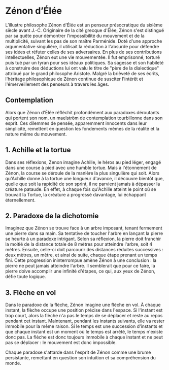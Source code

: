 # Zénon d’Élée

L’illustre philosophe Zénon d'Élée est un penseur présocratique du sixième siècle avant J.-C. Originaire de la cité grecque d'Élée, Zénon s'est distingué par sa quête pour démontrer l'impossibilité du mouvement et de la multiplicité, suivant les pas de son maître Parménide. Doté d'une approche argumentative singulière, il utilisait la réduction à l'absurde pour défendre ses idées et réfuter celles de ses adversaires. En plus de ses contributions intellectuelles, Zénon eut une vie mouvementée. Il fut emprisonné, torturé puis tué par un tyran pour ses idéaux politiques. Sa sagesse et son habileté à construire des déductions lui ont valu le titre de "père de la dialectique" attribué par le grand philosophe Aristote. Malgré la brièveté de ses écrits, l'héritage philosophique de Zénon continue de susciter l'intérêt et l'émerveillement des penseurs à travers les âges.

## Contemplation

Alors que Zénon d'Élée réfléchit profondément aux paradoxes déroutants qui portent son nom, un maelström de contemplation tourbillonne dans son esprit. Ces dilemmes de pensée, apparemment innocents dans leur simplicité, remettent en question les fondements mêmes de la réalité et la nature même du mouvement.

## 1. Achille et la tortue

Dans ses réflexions, Zenon imagine Achille, le héros au pied léger, engagé dans une course à pied avec une humble tortue. Mais à l'étonnement de Zénon, la course se déroule de la manière la plus singulière qui soit. Alors qu'Achille donne à la tortue une longueur d'avance, il découvre bientôt que, quelle
que soit la rapidité de son sprint, il ne parvient jamais à dépasser la créature pataude. En effet, à chaque fois qu'Achille atteint le point où se trouvait la Tortue, la créature a progressé davantage, lui échappant éternellement.


## 2. Paradoxe de la dichotomie
Imaginez que Zénon se trouve face à un arbre imposant, tenant fermement une pierre dans sa main. Sa tentative de toucher l'arbre en lançant la pierre se heurte à un paradoxe intrigant. Selon sa réflexion, la pierre doit franchir la moitié de la distance totale de 8 mètres pour atteindre l'arbre, soit 4 mètres. Ensuite, celle-ci doit parcourir des distances réduites successives : deux mètres, un mètre, et ainsi de suite, chaque étape prenant un temps fini. Cette progression ininterrompue amène Zénon à une conclusion : la pierre ne peut jamais atteindre l'arbre. Il semblerait que pour ce faire, la pierre doive accomplir une infinité d'étapes, ce qui, aux yeux de Zénon, défie toute logique.


## 3. Flèche en vol
Dans le paradoxe de la flèche, Zénon imagine une flèche en vol. À chaque instant, la flèche occupe une position précise dans l'espace. Si l'instant est trop court, alors la flèche n'a pas le temps de se déplacer et reste au repos pendant cet instant. Maintenant, pendant les instants suivants, elle va rester immobile pour la même raison. Si le temps est une succession d'instants et que chaque instant est un moment où le temps est arrêté, le temps n'existe donc pas. La flèche est donc toujours immobile à chaque instant et ne peut pas se déplacer : le mouvement est donc impossible.


Chaque paradoxe s'attarde dans l'esprit de Zénon comme une brume persistante, remettant en question son intuition et sa compréhension du monde.

